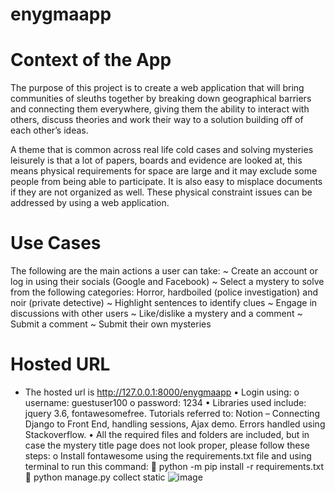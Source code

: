 # enygmaapp

# Context of the App
The purpose of this project is to create a web application that will bring communities of sleuths together by breaking down geographical barriers and connecting them everywhere, giving them the ability to interact with others, discuss theories and work their way to a solution building off of each other’s ideas. 

A theme that is common across real life cold cases and solving mysteries leisurely is that a lot of papers, boards and evidence are looked at, this means physical requirements for space are large and it may exclude some people from being able to participate. It is also easy to misplace documents if they are not organized as well. These physical constraint issues can be addressed by using a web application.

# Use Cases
The following are the main actions a user can take:
~ Create an account or log in using their socials (Google and Facebook)
~	Select a mystery to solve from the following categories: Horror, hardboiled (police investigation) and noir (private detective)
~	Highlight sentences to identify clues
~	Engage in discussions with other users
~	Like/dislike a mystery and a comment
~	Submit a comment
~ Submit their own mysteries


# Hosted URL
*	The hosted url is http://127.0.0.1:8000/enygmaapp
•	Login using: 
o	username: guestuser100
o	password: 1234
•	Libraries used include: jquery 3.6, fontawesomefree. Tutorials referred to: Notion – Connecting Django to Front End, handling sessions, Ajax demo. Errors handled using Stackoverflow.
•	All the required files and folders are included, but in case the mystery title page does not look proper, please follow these steps:
o	Install fontawesome using the requirements.txt file and using terminal to run this command: 
	python -m pip install -r requirements.txt
	python manage.py collect static
![image](https://user-images.githubusercontent.com/61343451/205465670-c9b6ff1b-b3f2-47a9-87af-daa07b5ac091.png)
